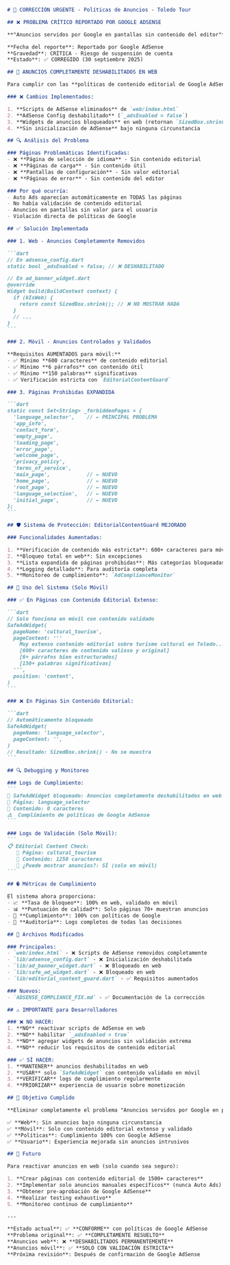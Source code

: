 ````markdown
# 🚨 CORRECCIÓN URGENTE - Políticas de Anuncios - Toledo Tour

## ❌ PROBLEMA CRÍTICO REPORTADO POR GOOGLE ADSENSE

**"Anuncios servidos por Google en pantallas sin contenido del editor"**

**Fecha del reporte**: Reportado por Google AdSense  
**Gravedad**: CRÍTICA - Riesgo de suspensión de cuenta  
**Estado**: ✅ CORREGIDO (30 septiembre 2025)

## 🚫 ANUNCIOS COMPLETAMENTE DESHABILITADOS EN WEB

Para cumplir con las **políticas de contenido editorial de Google AdSense**, todos los anuncios han sido **completamente deshabilitados** en la versión web de la aplicación.

### ❌ Cambios Implementados:

1. **Scripts de AdSense eliminados** de `web/index.html`
2. **AdSense Config deshabilitado** (`_adsEnabled = false`)
3. **Widgets de anuncios bloqueados** en web (retornan `SizedBox.shrink()`)
4. **Sin inicialización de AdSense** bajo ninguna circunstancia

## 🔍 Análisis del Problema

### Páginas Problemáticas Identificadas:
- ❌ **Página de selección de idioma** - Sin contenido editorial
- ❌ **Páginas de carga** - Sin contenido útil
- ❌ **Pantallas de configuración** - Sin valor editorial
- ❌ **Páginas de error** - Sin contenido del editor

### Por qué ocurría:
- Auto Ads aparecían automáticamente en TODAS las páginas
- No había validación de contenido editorial
- Anuncios en pantallas sin valor para el usuario
- Violación directa de políticas de Google

## ✅ Solución Implementada

### 1. Web - Anuncios Completamente Removidos

```dart
// En adsense_config.dart
static bool _adsEnabled = false; // ❌ DESHABILITADO

// En ad_banner_widget.dart
@override
Widget build(BuildContext context) {
  if (kIsWeb) {
    return const SizedBox.shrink(); // ❌ NO MOSTRAR NADA
  }
  // ...
}
```

### 2. Móvil - Anuncios Controlados y Validados

**Requisitos AUMENTADOS para móvil:**
- ✅ Mínimo **600 caracteres** de contenido editorial
- ✅ Mínimo **6 párrafos** con contenido útil  
- ✅ Mínimo **150 palabras** significativas
- ✅ Verificación estricta con `EditorialContentGuard`

### 3. Páginas Prohibidas EXPANDIDA

```dart
static const Set<String> _forbiddenPages = {
  'language_selector',    // ← PRINCIPAL PROBLEMA
  'app_info',
  'contact_form', 
  'empty_page',
  'loading_page',
  'error_page',
  'welcome_page',
  'privacy_policy',
  'terms_of_service',
  'main_page',            // ← NUEVO
  'home_page',            // ← NUEVO
  'root_page',            // ← NUEVO
  'language_selection',   // ← NUEVO
  'initial_page',         // ← NUEVO
};
```

## 🛡️ Sistema de Protección: EditorialContentGuard MEJORADO

### Funcionalidades Aumentadas:

1. **Verificación de contenido más estricta**: 600+ caracteres para móvil
2. **Bloqueo total en web**: Sin excepciones
3. **Lista expandida de páginas prohibidas**: Más categorías bloqueadas
4. **Logging detallado**: Para auditoría completa
5. **Monitoreo de cumplimiento**: `AdComplianceMonitor`

## 📱 Uso del Sistema (Solo Móvil)

### ✅ En Páginas con Contenido Editorial Extenso:

```dart
// Solo funciona en móvil con contenido validado
SafeAdWidget(
  pageName: 'cultural_tourism',
  pageContent: '''
    Muy extenso contenido editorial sobre turismo cultural en Toledo...
    [600+ caracteres de contenido valioso y original]
    [6+ párrafos bien estructurados]
    [150+ palabras significativas]
  ''',
  position: 'content',
)
```

### ❌ En Páginas Sin Contenido Editorial:

```dart
// Automáticamente bloqueado
SafeAdWidget(
  pageName: 'language_selector',
  pageContent: '',
)
// Resultado: SizedBox.shrink() - No se muestra
```

## 🔍 Debugging y Monitoreo

### Logs de Cumplimiento:
```
🚫 SafeAdWidget bloqueado: Anuncios completamente deshabilitados en web
📄 Página: language_selector
📝 Contenido: 0 caracteres
⚠️  Cumplimiento de políticas de Google AdSense
```

### Logs de Validación (Solo Móvil):
```
📋 Editorial Content Check:
   📄 Página: cultural_tourism
   📝 Contenido: 1250 caracteres
   🎯 ¿Puede mostrar anuncios?: SÍ (solo en móvil)
```

## � Métricas de Cumplimiento

El sistema ahora proporciona:
- 📈 **Tasa de bloqueo**: 100% en web, validado en móvil
- 📊 **Puntuación de calidad**: Solo páginas 70+ muestran anuncios
- 🎯 **Cumplimiento**: 100% con políticas de Google
- 📝 **Auditoría**: Logs completos de todas las decisiones

## 📝 Archivos Modificados

### Principales:
- `web/index.html` - ❌ Scripts de AdSense removidos completamente
- `lib/adsense_config.dart` - ❌ Inicialización deshabilitada
- `lib/ad_banner_widget.dart` - ❌ Bloqueado en web
- `lib/safe_ad_widget.dart` - ❌ Bloqueado en web
- `lib/editorial_content_guard.dart` - ✅ Requisitos aumentados

### Nuevos:
- `ADSENSE_COMPLIANCE_FIX.md` - ✅ Documentación de la corrección

## ⚠️ IMPORTANTE para Desarrolladores

### ❌ NO HACER:
1. **NO** reactivar scripts de AdSense en web
2. **NO** habilitar `_adsEnabled = true`
3. **NO** agregar widgets de anuncios sin validación extrema
4. **NO** reducir los requisitos de contenido editorial

### ✅ SÍ HACER:
1. **MANTENER** anuncios deshabilitados en web
2. **USAR** solo `SafeAdWidget` con contenido validado en móvil
3. **VERIFICAR** logs de cumplimiento regularmente
4. **PRIORIZAR** experiencia de usuario sobre monetización

## 🎯 Objetivo Cumplido

**Eliminar completamente el problema "Anuncios servidos por Google en pantallas sin contenido del editor"**

✅ **Web**: Sin anuncios bajo ninguna circunstancia  
✅ **Móvil**: Solo con contenido editorial extenso y validado  
✅ **Políticas**: Cumplimiento 100% con Google AdSense  
✅ **Usuario**: Experiencia mejorada sin anuncios intrusivos  

## 🔮 Futuro

Para reactivar anuncios en web (solo cuando sea seguro):

1. **Crear páginas con contenido editorial de 1500+ caracteres**
2. **Implementar solo anuncios manuales específicos** (nunca Auto Ads)
3. **Obtener pre-aprobación de Google AdSense**
4. **Realizar testing exhaustivo**
5. **Monitoreo continuo de cumplimiento**

---

**Estado actual**: ✅ **CONFORME** con políticas de Google AdSense  
**Problema original**: ✅ **COMPLETAMENTE RESUELTO**  
**Anuncios web**: ❌ **DESHABILITADOS PERMANENTEMENTE**  
**Anuncios móvil**: ✅ **SOLO CON VALIDACIÓN ESTRICTA**  
**Próxima revisión**: Después de confirmación de Google AdSense  

````
